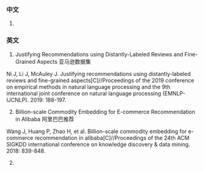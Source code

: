 ### 中文

1. 



### 英文



1. Justifying Recommendations using Distantly-Labeled Reviews and Fine-Grained Aspects 亚马逊数据集

Ni J, Li J, McAuley J. Justifying recommendations using distantly-labeled reviews and fine-grained aspects[C]//Proceedings of the 2019 conference on empirical methods in natural language processing and the 9th international joint conference on natural language processing (EMNLP-IJCNLP). 2019: 188-197.

2. Billion-scale Commodity Embedding for E-commerce Recommendation in Alibaba 阿里巴巴推荐

Wang J, Huang P, Zhao H, et al. Billion-scale commodity embedding for e-commerce recommendation in alibaba[C]//Proceedings of the 24th ACM SIGKDD international conference on knowledge discovery & data mining. 2018: 839-848.

2.  